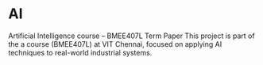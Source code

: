 # AI
Artificial Intelligence course – BMEE407L Term Paper This project is part of the a course (BMEE407L) at VIT Chennai, focused on applying AI techniques to real-world industrial systems. 
